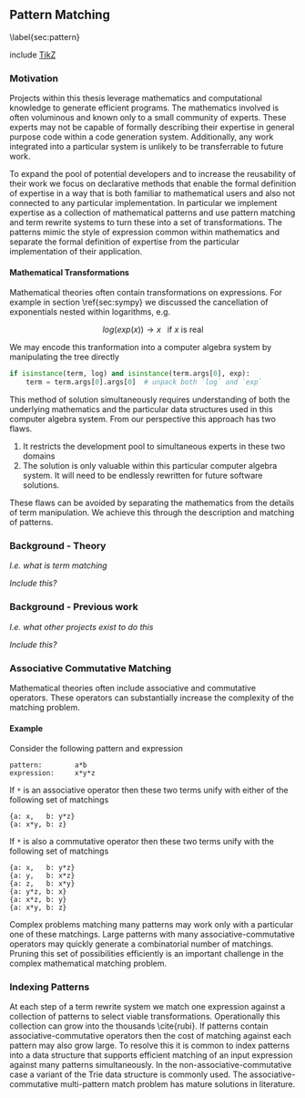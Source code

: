 Pattern Matching
----------------

\label{sec:pattern}

include [TikZ](tikz_pattern.md)

### Motivation

Projects within this thesis leverage mathematics and computational knowledge to generate efficient programs.  The mathematics involved is often voluminous and known only to a small community of experts.  These experts may not be capable of formally describing their expertise in general purpose code within a code generation system.  Additionally, any work integrated into a particular system is unlikely to be transferrable to future work.

To expand the pool of potential developers and to increase the reusability of their work we focus on declarative methods that enable the formal definition of expertise in a way that is both familiar to mathematical users and also not connected to any particular implementation.  In particular we implement expertise as a collection of mathematical patterns and use pattern matching and term rewrite systems to turn these into a set of transformations.  The patterns mimic the style of expression common within mathematics and separate the formal definition of expertise from the particular implementation of their application.

#### Mathematical Transformations

Mathematical theories often contain transformations on expressions.  For example in section \ref{sec:sympy} we discussed the cancellation of exponentials nested within logarithms, e.g. 

$$log(exp(x)) \rightarrow x \;\; \textrm{ if } x \textrm{ is real}$$

We may encode this tranformation into a computer algebra system by manipulating the tree directly

~~~~~~~~~~Python
if isinstance(term, log) and isinstance(term.args[0], exp):
    term = term.args[0].args[0]  # unpack both `log` and `exp`
~~~~~~~~~~

This method of solution simultaneously requires understanding of both the underlying mathematics and the particular data structures used in this computer algebra system.  From our perspective this approach has two flaws.

1.  It restricts the development pool to simultaneous experts in these two domains
2.  The solution is only valuable within this particular computer algebra system.  It will need to be endlessly rewritten for future software solutions.

These flaws can be avoided by separating the mathematics from the details of term manipulation.  We achieve this through the description and matching of patterns.

### Background - Theory 

*I.e. what is term matching*

*Include this?*

### Background - Previous work 

*I.e. what other projects exist to do this*

*Include this?*

### Associative Commutative Matching

Mathematical theories often include associative and commutative operators.  These operators can substantially increase the complexity of the matching problem.  

#### Example

Consider the following pattern and expression

    pattern:        a*b
    expression:     x*y*z

If `*` is an associative operator then these two terms unify with either of the following set of matchings

    {a: x,   b: y*z}
    {a: x*y, b: z}

If `*` is also a commutative operator then these two terms unify with the following set of matchings

    {a: x,   b: y*z}
    {a: y,   b: x*z}
    {a: z,   b: x*y}
    {a: y*z, b: x}
    {a: x*z, b: y}
    {a: x*y, b: z}

Complex problems matching many patterns may work only with a particular one of these matchings.  Large patterns with many associative-commutative operators may quickly generate a combinatorial number of matchings.  Pruning this set of possibilities efficiently is an important challenge in the complex mathematical matching problem.


### Indexing Patterns

At each step of a term rewrite system we match one expression against a collection of patterns to select viable transformations.  Operationally this collection can grow into the thousands \cite{rubi}.  If patterns contain associative-commutative operators then the cost of matching against each pattern may also grow large.  To resolve this it is common to index patterns into a data structure that supports efficient matching of an input expression against many patterns simultaneously.  In the non-associative-commutative case a variant of the Trie data structure is commonly used.  The associative-commutative multi-pattern match problem has mature solutions in literature.
